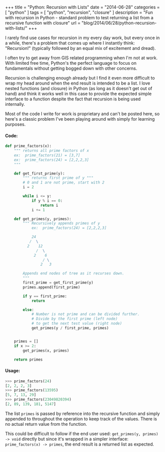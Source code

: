 +++
title = "Python: Recursion with Lists"
date = "2014-06-28"
categories = [
  "python"
]
tags = [
  "python",
  "recursion",
  "closure"
]
description = "Fun with recursion in Python - standard problem to test returning a list from a recursive function with closure"
url = "blog/2014/06/28/python-recursion-with-lists/"
+++

I rarely find use cases for recursion in my every day work, but every once in a while, there's a problem that comes up where I instantly think: "Recursion!" (typically followed by an equal mix of excitement and dread).

I often try to get away from GIS related programming when I'm not at work.  With limited free time, Python's the perfect language to focus on fundamentals without getting bogged down with other concerns.

Recursion is challenging enough already but I find it even more difficult to wrap my head around when the end result is intended to be a list.  I love nested functions (and closure) in Python (as long as it doesn't get out of hand) and think it works well in this case to provide the expected simple interface to a function despite the fact that recursion is being used internally.

Most of the code I write for work is proprietary and can't be posted here, so here's a classic problem I've been playing around with simply for learning purposes.

#### Code:
```python
def prime_factors(x):
    """ returns all prime factors of x
    ex:  prime_factors(21) = [3,7]
    ex:  prime_factors(24) = [2,2,2,3]
    """

    def get_first_prime(y):
        """ returns first prime of y """
        # 0 and 1 are not prime, start with 2
        i = 2

        while i <= y:
            if y % i == 0:
                return i
            i += 1

    def get_primes(y, primes):
        """ Recursively appends primes of y
            ex:  prime_factors(24) = [2,2,2,3]

            24
           /  \
          2    12
              /  \
             2    6
                 / \
                2   3

        Appends end nodes of tree as it recurses down.
        """
        first_prime = get_first_prime(y)
        primes.append(first_prime)

        if y == first_prime:
            return

        else:
            # Number is not prime and can be divided further.
            # Divide by the first prime (left node)
            # to get the next test value (right node)
            get_primes(y / first_prime, primes)


    primes = []
    if x >= 2:
        get_primes(x, primes)

    return primes
```

#### Usage:
```python
>>> prime_factors(24)
[2, 2, 2, 3]
>>> prime_factors(13595)
[5, 7, 13, 29]
>>> prime_factors(23049820394)
[2, 89, 139, 181, 5147]
```


The list ```primes``` is passed by reference into the recursive function and simply appended to throughout the operation to keep track of the values.  There is no actual return value from the function.  

This could be difficult to follow if the end user used: ```get_primes(y, primes) -> void``` directly but since it's wrapped in a simpler interface:  ```prime_factors(x) -> primes```, the end result is a returned list as expected.
